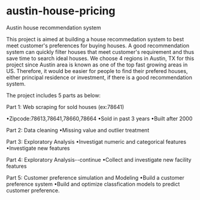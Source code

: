 # austin-house-pricing
Austin house recommendation system

This project is aimed at building a house recommedation system to best meet customer's preferences for buying houses. A good recommendation system can quickly filter houses that meet customer's requirement and thus save time to search ideal houses. We choose 4 regions in Austin, TX for this project since Austin area is known as one of the top fast growing areas in US. Therefore, it would be easier for people to find their prefered houses, either principal residence or investment, if there is a good recommendation system.

The project includes 5 parts as below:

Part 1: Web scraping for sold houses (ex:78641)

•Zipcode:78613,78641,78660,78664
•Sold in past 3 years
•Built after 2000

Part 2: Data cleaning
•Missing value and outlier treatment

Part 3: Exploratory Analysis
•Investigat numeric and categorical features
•Investigate new features

Part 4: Exploratory Analysis--continue
•Collect and investigate new facility features

Part 5: Customer preference simulation and Modeling 
•Build a customer preference system
•Build and optimize classfication models to predict customer preference.
